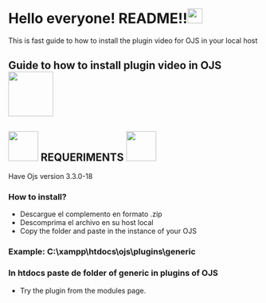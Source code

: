 <h1>Hello everyone! README!!<img src="https://raw.githubusercontent.com/iampavangandhi/iampavangandhi/master/gifs/Hi.gif" width="30px"></h1>
<p>This is fast guide to how to install the plugin video for OJS in your local host</p>
<h2>Guide to how to install plugin video in OJS <img src="https://media.giphy.com/media/v1.Y2lkPTc5MGI3NjExeXA5OGE4cGg4emtkYWFoMWR0dGhuMTV4bjdrdDJxNXNvZmx4cDZ4NyZlcD12MV9naWZzX3NlYXJjaCZjdD1n/A1oBMukTqFfkoY1HiH/giphy.gif" width="90px"></h2>
<h2><img src="https://media.giphy.com/media/IT6kBZ1k5oEeI/giphy.gif?cid=790b7611mpnzhnskrn1y4d2hcg2hvs3onsse7xqd1jq4quuu&ep=v1_gifs_search&rid=giphy.gif&ct=g" width="60px"> REQUERIMENTS <img src="https://media.giphy.com/media/IT6kBZ1k5oEeI/giphy.gif?cid=790b7611mpnzhnskrn1y4d2hcg2hvs3onsse7xqd1jq4quuu&ep=v1_gifs_search&rid=giphy.gif&ct=g" width="60px"> </h2>
Have Ojs version 3.3.0-18

### How to install?
- Descargue el complemento en formato .zip
- Descomprima el archivo en su host local
- Copy the folder and paste in the instance of your OJS
### Example: C:\xampp\htdocs\ojs\plugins\generic
### In htdocs paste de folder of generic in plugins of OJS
- Try the plugin from the modules page.

